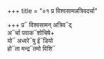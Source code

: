 +++
title = "०१ प्र विश्वसामन्नत्रिवदर्चा"

+++
प्र᳓ विश्वसामन् अत्रिव᳓द्  
अ᳓र्चा पवाक᳓शोचिषे+  
यो᳓ अध्वरे᳓षु ई᳓डियो  
हो᳓ता मन्द्र᳓तमो विशि᳓